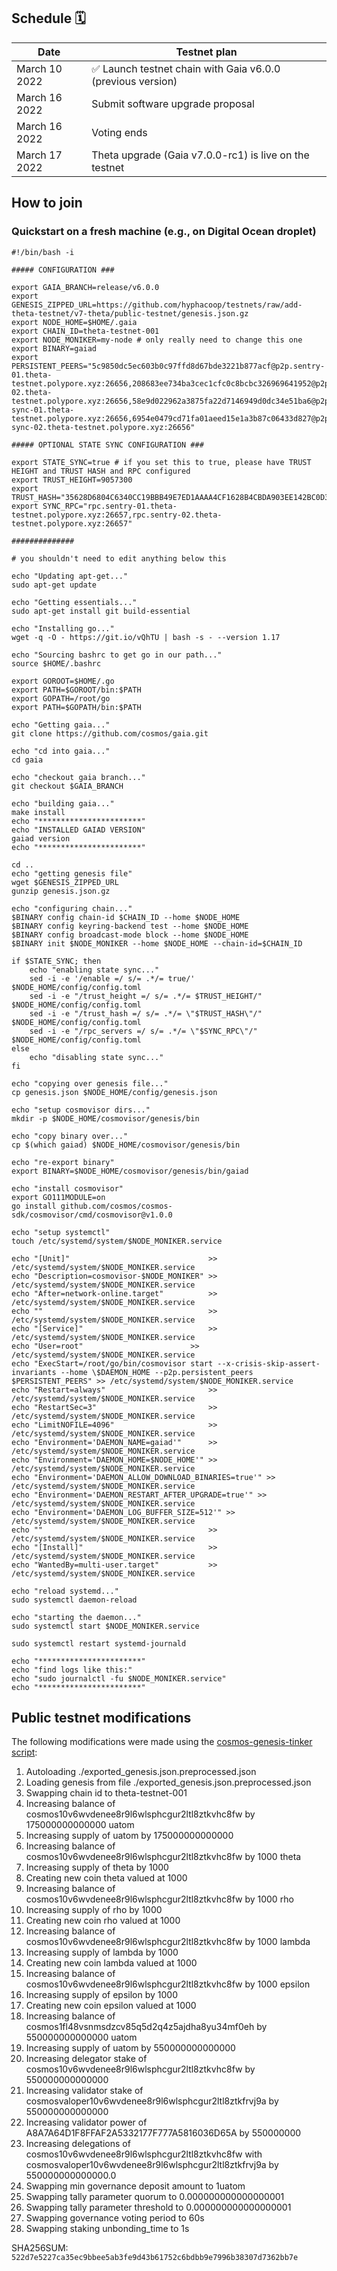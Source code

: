 ## Schedule 🗓️ 

| Date                       | Testnet plan                |
| -------------------------- | --------------------------- |
| March 10 2022  | ✅ Launch testnet chain with Gaia v6.0.0 (previous version)  |
| March 16 2022  | Submit software upgrade proposal            |
| March 16 2022  | Voting ends                 |
| March 17 2022  | Theta upgrade (Gaia v7.0.0-rc1) is live on the testnet |

## How to join

### Quickstart on a fresh machine (e.g., on Digital Ocean droplet)

```
#!/bin/bash -i

##### CONFIGURATION ###

export GAIA_BRANCH=release/v6.0.0
export GENESIS_ZIPPED_URL=https://github.com/hyphacoop/testnets/raw/add-theta-testnet/v7-theta/public-testnet/genesis.json.gz
export NODE_HOME=$HOME/.gaia
export CHAIN_ID=theta-testnet-001
export NODE_MONIKER=my-node # only really need to change this one
export BINARY=gaiad
export PERSISTENT_PEERS="5c9850dc5ec603b0c97ffd8d67bde3221b877acf@p2p.sentry-01.theta-testnet.polypore.xyz:26656,208683ee734ba3cec1cfc0c8bcbc326969641952@p2p.sentry-02.theta-testnet.polypore.xyz:26656,58e9d022962a3875fa22d7146949d0dc34e51ba6@p2p.state-sync-01.theta-testnet.polypore.xyz:26656,6954e0479cd71fa01aeed15e1a3b87c06433d827@p2p.state-sync-02.theta-testnet.polypore.xyz:26656"

##### OPTIONAL STATE SYNC CONFIGURATION ###

export STATE_SYNC=true # if you set this to true, please have TRUST HEIGHT and TRUST HASH and RPC configured
export TRUST_HEIGHT=9057300
export TRUST_HASH="35628D6804C6340CC19BBB49E7ED1AAAA4CF1628B4CBDA903EE142BC0D3B7D0A"
export SYNC_RPC="rpc.sentry-01.theta-testnet.polypore.xyz:26657,rpc.sentry-02.theta-testnet.polypore.xyz:26657"

############## 

# you shouldn't need to edit anything below this

echo "Updating apt-get..."
sudo apt-get update

echo "Getting essentials..."
sudo apt-get install git build-essential

echo "Installing go..."
wget -q -O - https://git.io/vQhTU | bash -s - --version 1.17

echo "Sourcing bashrc to get go in our path..."
source $HOME/.bashrc

export GOROOT=$HOME/.go
export PATH=$GOROOT/bin:$PATH
export GOPATH=/root/go
export PATH=$GOPATH/bin:$PATH

echo "Getting gaia..."
git clone https://github.com/cosmos/gaia.git

echo "cd into gaia..."
cd gaia

echo "checkout gaia branch..."
git checkout $GAIA_BRANCH

echo "building gaia..."
make install
echo "***********************"
echo "INSTALLED GAIAD VERSION"
gaiad version
echo "***********************"

cd ..
echo "getting genesis file"
wget $GENESIS_ZIPPED_URL
gunzip genesis.json.gz 

echo "configuring chain..."
$BINARY config chain-id $CHAIN_ID --home $NODE_HOME
$BINARY config keyring-backend test --home $NODE_HOME
$BINARY config broadcast-mode block --home $NODE_HOME
$BINARY init $NODE_MONIKER --home $NODE_HOME --chain-id=$CHAIN_ID

if $STATE_SYNC; then
    echo "enabling state sync..."
    sed -i -e '/enable =/ s/= .*/= true/' $NODE_HOME/config/config.toml
    sed -i -e "/trust_height =/ s/= .*/= $TRUST_HEIGHT/" $NODE_HOME/config/config.toml
    sed -i -e "/trust_hash =/ s/= .*/= \"$TRUST_HASH\"/" $NODE_HOME/config/config.toml
    sed -i -e "/rpc_servers =/ s/= .*/= \"$SYNC_RPC\"/" $NODE_HOME/config/config.toml
else
    echo "disabling state sync..."
fi

echo "copying over genesis file..."
cp genesis.json $NODE_HOME/config/genesis.json

echo "setup cosmovisor dirs..."
mkdir -p $NODE_HOME/cosmovisor/genesis/bin

echo "copy binary over..."
cp $(which gaiad) $NODE_HOME/cosmovisor/genesis/bin

echo "re-export binary"
export BINARY=$NODE_HOME/cosmovisor/genesis/bin/gaiad

echo "install cosmovisor"
export GO111MODULE=on
go install github.com/cosmos/cosmos-sdk/cosmovisor/cmd/cosmovisor@v1.0.0

echo "setup systemctl"
touch /etc/systemd/system/$NODE_MONIKER.service

echo "[Unit]"                               >> /etc/systemd/system/$NODE_MONIKER.service
echo "Description=cosmovisor-$NODE_MONIKER" >> /etc/systemd/system/$NODE_MONIKER.service
echo "After=network-online.target"          >> /etc/systemd/system/$NODE_MONIKER.service
echo ""                                     >> /etc/systemd/system/$NODE_MONIKER.service
echo "[Service]"                            >> /etc/systemd/system/$NODE_MONIKER.service
echo "User=root"                        >> /etc/systemd/system/$NODE_MONIKER.service
echo "ExecStart=/root/go/bin/cosmovisor start --x-crisis-skip-assert-invariants --home \$DAEMON_HOME --p2p.persistent_peers $PERSISTENT_PEERS" >> /etc/systemd/system/$NODE_MONIKER.service
echo "Restart=always"                       >> /etc/systemd/system/$NODE_MONIKER.service
echo "RestartSec=3"                         >> /etc/systemd/system/$NODE_MONIKER.service
echo "LimitNOFILE=4096"                     >> /etc/systemd/system/$NODE_MONIKER.service
echo "Environment='DAEMON_NAME=gaiad'"      >> /etc/systemd/system/$NODE_MONIKER.service
echo "Environment='DAEMON_HOME=$NODE_HOME'" >> /etc/systemd/system/$NODE_MONIKER.service
echo "Environment='DAEMON_ALLOW_DOWNLOAD_BINARIES=true'" >> /etc/systemd/system/$NODE_MONIKER.service
echo "Environment='DAEMON_RESTART_AFTER_UPGRADE=true'" >> /etc/systemd/system/$NODE_MONIKER.service
echo "Environment='DAEMON_LOG_BUFFER_SIZE=512'" >> /etc/systemd/system/$NODE_MONIKER.service
echo ""                                     >> /etc/systemd/system/$NODE_MONIKER.service
echo "[Install]"                            >> /etc/systemd/system/$NODE_MONIKER.service
echo "WantedBy=multi-user.target"           >> /etc/systemd/system/$NODE_MONIKER.service

echo "reload systemd..."
sudo systemctl daemon-reload

echo "starting the daemon..."
sudo systemctl start $NODE_MONIKER.service

sudo systemctl restart systemd-journald

echo "***********************"
echo "find logs like this:"
echo "sudo journalctl -fu $NODE_MONIKER.service"
echo "***********************"
```

## Public testnet modifications

The following modifications were made using the [cosmos-genesis-tinker script](https://github.com/hyphacoop/cosmos-genesis-tinkerer/blob/public-genesis/genesis_theta.py):

1. Autoloading ./exported_genesis.json.preprocessed.json
2. Loading genesis from file ./exported_genesis.json.preprocessed.json
3. Swapping chain id to theta-testnet-001
4. Increasing balance of cosmos10v6wvdenee8r9l6wlsphcgur2ltl8ztkvhc8fw by 175000000000000 uatom
5. Increasing supply of uatom by 175000000000000
6. Increasing balance of cosmos10v6wvdenee8r9l6wlsphcgur2ltl8ztkvhc8fw by 1000 theta
7. Increasing supply of theta by 1000
8. Creating new coin theta valued at 1000
9. Increasing balance of cosmos10v6wvdenee8r9l6wlsphcgur2ltl8ztkvhc8fw by 1000 rho
10. Increasing supply of rho by 1000
11. Creating new coin rho valued at 1000
12. Increasing balance of cosmos10v6wvdenee8r9l6wlsphcgur2ltl8ztkvhc8fw by 1000 lambda
13. Increasing supply of lambda by 1000
14. Creating new coin lambda valued at 1000
15. Increasing balance of cosmos10v6wvdenee8r9l6wlsphcgur2ltl8ztkvhc8fw by 1000 epsilon
16. Increasing supply of epsilon by 1000
17. Creating new coin epsilon valued at 1000
18. Increasing balance of cosmos1fl48vsnmsdzcv85q5d2q4z5ajdha8yu34mf0eh by 550000000000000 uatom
19. Increasing supply of uatom by 550000000000000
20. Increasing delegator stake of cosmos10v6wvdenee8r9l6wlsphcgur2ltl8ztkvhc8fw by 550000000000000
21. Increasing validator stake of cosmosvaloper10v6wvdenee8r9l6wlsphcgur2ltl8ztkfrvj9a by 550000000000000
22. Increasing validator power of A8A7A64D1F8FFAF2A5332177F777A5816036D65A by 550000000
23. Increasing delegations of cosmos10v6wvdenee8r9l6wlsphcgur2ltl8ztkvhc8fw with cosmosvaloper10v6wvdenee8r9l6wlsphcgur2ltl8ztkfrvj9a by 550000000000000.0
24. Swapping min governance deposit amount to 1uatom
25. Swapping tally parameter quorum to 0.000000000000000001
26. Swapping tally parameter threshold to 0.000000000000000001
27. Swapping governance voting period to 60s
28. Swapping staking unbonding_time to 1s

SHA256SUM: `522d7e5227ca35ec9bbee5ab3fe9d43b61752c6bdbb9e7996b38307d7362bb7e`
